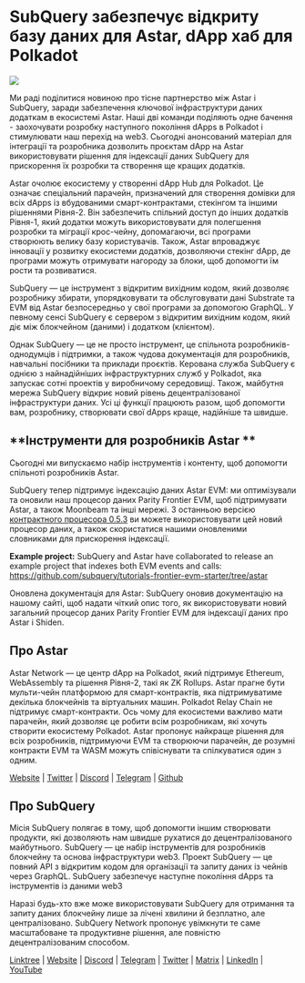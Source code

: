 # SubQuery забезпечує відкриту базу даних для Astar, dApp хаб для Polkadot

![](https://miro.medium.com/max/1400/1*VtFbnTYV48Y5mpZtwZsdXA.png)

Ми раді поділитися новиною про тісне партнерство між Astar і SubQuery, заради забезпечення ключової інфраструктури даних додаткам в екосистемі Astar. Наші дві команди поділяють одне бачення - заохочувати розробку наступного покоління dApps в Polkadot і стимулювати наш перехід на web3. Сьогодні анонсований матеріал для інтеграції та розробника дозволить проєктам dApp на Astar використовувати рішення для індексації даних SubQuery для прискорення їх розробки та створення ще кращих додатків.

Astar очолює екосистему у створенні dApp Hub для Polkadot. Це означає спеціальний парачейн, призначений для створення домівки для всіх dApps із вбудованими смарт-контрактами, стекінгом та іншими рішеннями Рівня-2. Він забезпечить спільний доступ до інших додатків Рівня-1, який додатки можуть використовувати для полегшення розробки та міграції крос-чейну, допомагаючи, всі програми створюють велику базу користувачів. Також, Astar впроваджує інновації у розвитку екосистеми додатків, дозволяючи стекінг dApp, де програми можуть отримувати нагороду за блоки, щоб допомогти їм рости та розвиватися.

SubQuery — це інструмент з відкритим вихідним кодом, який дозволяє розробнику збирати, упорядковувати та обслуговувати дані Substrate та EVM від Astar безпосередньо у свої програми за допомогою GraphQL. У певному сенсі SubQuery є сервером з відкритим вихідним кодом, який діє між блокчейном (даними) і додатком (клієнтом).

Однак SubQuery — це не просто інструмент, це спільнота розробників-однодумців і підтримки, а також чудова документація для розробників, навчальні посібники та приклади проєктів. Керована служба SubQuery є однією з найнадійніших інфраструктурних служб у Polkadot, яка запускає сотні проектів у виробничому середовищі. Також, майбутня мережа SubQuery відкриє новий рівень децентралізованої інфраструктури даних. Усі ці функції працюють разом, щоб допомогти вам, розробнику, створювати свої dApps краще, надійніше та швидше.

## **Інструменти для розробників Astar **

Сьогодні ми випускаємо набір інструментів і контенту, щоб допомогти спільноті розробників Astar.

SubQuery тепер підтримує індексацію даних Astar EVM: ми оптимізували та оновили наш процесор даних Parity Frontier EVM, щоб підтримувати Astar, а також Moonbeam та інші мережі. З останньою версією [контрактного процесора 0.5.3](https://github.com/subquery/subql/releases/tag/contract-processors%2F0.5.3) ви можете використовувати цей новий процесор даних, а також скористатися нашими оновленими словниками для прискорення індексації.

**Example project:** SubQuery and Astar have collaborated to release an example project that indexes both EVM events and calls: https://github.com/subquery/tutorials-frontier-evm-starter/tree/astar

Оновлена документація для Astar: SubQuery оновив документацію на нашому сайті, щоб надати чіткий опис того, як використовувати новий загальний процесор даних Parity Frontier EVM для індексації даних про Astar і Shiden.

## Про Astar

Astar Network — це центр dApp на Polkadot, який підтримує Ethereum, WebAssembly та рішення Рівня-2, такі як ZK Rollups. Astar прагне бути мульти-чейн платформою для смарт-контрактів, яка підтримуватиме декілька блокчейнів та віртуальних машин. Polkadot Relay Chain не підтримує смарт-контракти. Ось чому для екосистеми важливо мати парачейн, який дозволяє це робити всім розробникам, які хочуть створити екосистему Polkadot. Astar пропонує найкраще рішення для всіх розробників, підтримуючи EVM та створюючи парачейн, де розумні контракти EVM та WASM можуть співіснувати та спілкуватися один з одним.

[Website](https://astar.network/) | [Twitter](https://twitter.com/AstarNetwork) | [Discord](https://discord.gg/Z3nC9U4) | [Telegram](https://t.me/PlasmOfficial) | [Github](https://github.com/AstarNetwork)

## Про SubQuery

Місія SubQuery полягає в тому, щоб допомогти іншим створювати продукти, які дозволяють нам швидше рухатися до децентралізованого майбутнього. SubQuery — це набір інструментів для розробників блокчейну та основа інфраструктури web3. Проект SubQuery — це повний API з відкритим кодом для організації та запиту даних із чейнів через GraphQL. SubQuery забезпечує наступне покоління dApps та інструментів із даними web3

Наразі будь-хто вже може використовувати SubQuery для отримання та запиту даних блокчейну лише за лічені хвилини й безплатно, але централізовано. SubQuery Network пропонує увімкнути те саме масштабоване та продуктивне рішення, але повністю децентралізованим способом.

[Linktree](https://linktr.ee/subquerynetwork) | [Website](https://subquery.network/) | [Discord](https://discord.com/invite/78zg8aBSMG) | [Telegram](https://t.me/subquerynetwork) | [Twitter](https://twitter.com/subquerynetwork) | [Matrix](https://matrix.to/#/#subquery:matrix.org) | [LinkedIn](https://www.linkedin.com/company/subquery) | [YouTube](https://www.youtube.com/channel/UCi1a6NUUjegcLHDFLr7CqLw)
